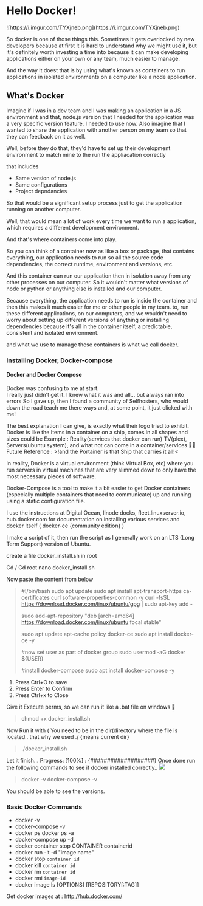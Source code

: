 # Hello Docker!

![https://i.imgur.com/TYXjneb.png](https://i.imgur.com/TYXjneb.png)

So docker is one of those things this. 
Sometimes it gets overlocked by new developers because at first it is hard to understand
why we might use it, 
but it's definitely worth investing a time into because it can make developing 
applications either on your own or any team, much easier to manage.

And the way it doest that is by using what's known as containers to run applications in isolated environments
on a computer like a node application.

## What's Docker

Imagine if I was in a dev team and I was making an application in a JS environment and that, 
node.js version that I needed for the application was a very specific version feature.
I needed to use now. Also imagine that I wanted to share the application with another person on my team
so that they can feedback on it as well.

Well, before they do that, they'd have to set up their development environment to match mine 
to the run the appliacation correctly 

that includes

- Same version of node.js
- Same configurations
- Project depndancies

So that would be a significant setup process just to get the application running on another computer.

Well, that would mean a lot of work every time we want to run a application, 
which requires a different development environment.

And that's where containers come into play.

So you can think of a container now as like a box or package, 
that contains everything, our application needs to run so all the source code dependencies, 
the correct runtime, environment and versions, etc. 

And this container can run our application then in isolation away from any other processes on our computer.
So it wouldn't matter what versions of node or python or anything else is installed and our computer. 

Because everything, the application needs to run is inside the container and 
then this makes it much easier for me or other people in my team. 
to, run these different applications, on our computers, 
and we wouldn't need to worry about setting up different versions of anything or installing dependencies 
because it's all in the container itself, a predictable, consistent and isolated environment.

and what we use to manage these containers is what we call docker.

### Installing Docker, Docker-compose

#### Docker and Docker Compose

Docker was confusing to me at start.  
I really just didn't get it.  I knew what it was and all... but always ran into errors
So I gave up, then I found a community of Selfhosters, who would down the road teach me there ways
and, at some point, it just clicked with me!

The best explanation I can give, 
is exactly what their logo tried to exhibit.  
Docker is like the Items in a container on a ship, comes in all shapes and sizes could be
Example : Reality(services that docker can run)
TV(plex), Servers(ubuntu system), and what not can come in a container/services 🤷‍♂️ 
Future Reference : >!and the Portainer is that Ship that carries it all!<

In reality, Docker is a virtual environment (think Virtual Box, etc) 
where you run servers in virtual machines that are very slimmed down 
to only have the most necessary pieces of software.

Docker-Compose is a tool to make it a bit easier to get Docker containers 
(especially multiple containers that need to communicate) up and running using a static configuration file.

I use the instructions at Digital Ocean, linode docks, fleet.linuxserver.io, hub.docker.com
for documentation on installing various services and docker itself ( docker-ce {community edition} )

I make a script of it, then run the script as I generally work on an LTS (Long Term Support) version of Ubuntu.

create a file docker_install.sh in root

Cd / 
Cd root
nano docker_install.sh

Now paste the content from below

> #!/bin/bash
> sudo apt update
> sudo apt install apt-transport-https ca-certificates curl software-properties-common -y
> curl -fsSL https://download.docker.com/linux/ubuntu/gpg | sudo apt-key add -
> 
> sudo add-apt-repository "deb [arch=amd64] https://download.docker.com/linux/ubuntu focal stable"
> 
> sudo apt update
> apt-cache policy docker-ce
> sudo apt install docker-ce -y
> 
> #now set user as part of docker group
> sudo usermod -aG docker ${USER}
> 
> #install docker-compose
> sudo apt install docker-compose -y

1. Press Ctrl+O to save
2. Press Enter to Confirm
3. Press Ctrl+x to Close

Give it Execute perms, so we can run it like a .bat file on windows 🤔

> chmod +x docker_install.sh

Now Run it with ( You need to be in the dir(directory where the file is located.. that why we used ./ {means current dir}

> ./docker_install.sh

Let it finish...
Progress: [100%] : {###################}
Once done run the following commands to see if docker installed correctly..
![](https://i.imgur.com/JXU5n25.png)

> docker -v
> docker-compose -v

You should be able to see the versions.

### Basic Docker Commands

- docker -v
- docker-compose -v
- docker ps
  docker ps -a 
- docker-compose up -d
- docker container stop CONTAINER containerid
- docker run -it -d "image name"
- docker stop <code>container id</code>
- docker kill <code>container id</code>
- docker rm <code>container id</code>
- docker rmi <code>image-id</code>
- docker image ls [OPTIONS] [REPOSITORY[:TAG]]

Get docker images at : http://hub.docker.com/